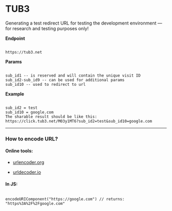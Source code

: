 # TUB3
Generating a test redirect URL for testing the development environment — for research and testing purposes only!

**Endpoint**
```

https://tub3.net

```

**Params**
```

sub_id1 -- is reserved and will contain the unique visit ID 
sub_id2-sub_id9 -- can be used for additional params 
sub_id10 -- used to redirect to url

```

**Example** 
```

sub_id2 = test
sub_id10 = google.com
The sharable result should be like this:
https://click.tub3.net/M03y1MT6?sub_id2=test&sub_id10=google.com

```

---

### How to encode URL?

#### Online tools:

- [urlencoder.org](https://www.urlencoder.org/)
    
- [urldecoder.io](https://www.urldecoder.io/)
    

#### In JS:

```

encodeURIComponent("https://google.com") // returns: "https%3A%2F%2Fgoogle.com"

```
